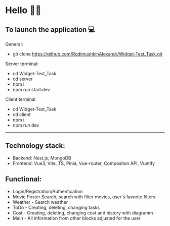 Hello 🙋‍♂️
======
## To launch the application 💻

General:
* git clone https://github.com/RodimushkinAlexandr/Widget-Test_Task.git
  
Server terminal:
* cd Widget-Test_Task
* cd server
* npm i
* npm run start:dev

Client terminal
* cd Widget-Test_Task
* cd client
* npm i
* npm run dev

---
Technology stack:
---
* Backend: Nest.js, MongoDB
* Frontend: Vue3, Vite, TS, Pinia, Vue-router, Compositon API, Vuetify

## Functional:
* Login/Registration/Authentication
* Movie Poster Search, search with filter movies, user's favorite filters
* Weather - Search weather
* ToDo - Creating, deleting, changing tasks
* Cost - Creating, deleting, changing cost and history with diagramm
* Main - All information from other blocks adjusted for the user






